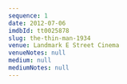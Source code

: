 ```yaml
---
sequence: 1
date: 2012-07-06
imdbId: tt0025878
slug: the-thin-man-1934
venue: Landmark E Street Cinema
venueNotes: null
medium: null
mediumNotes: null
---
```


